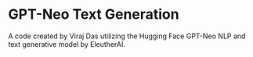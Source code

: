 # GPT-Neo Text Generation
A code created by Viraj Das utilizing the Hugging Face GPT-Neo NLP and text generative model by EleutherAI.
